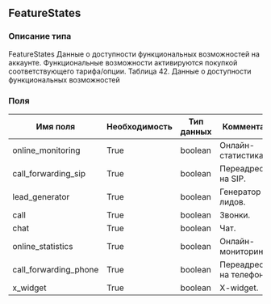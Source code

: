 ## FeatureStates
### Описание типа
FeatureStates
Данные о доступности функциональных возможностей на аккаунте.
Функциональные возможности активируются покупкой соответствующего тарифа/опции.
Таблица 42. Данные о доступности функциональных возможностей

### Поля
| Имя поля | Необходимость | Тип данных | Комментарий |
|---|---|---|---|
|online_monitoring|True|boolean|Онлайн-статистика.<br/>|
|call_forwarding_sip|True|boolean|Переадресация на SIP.<br/>|
|lead_generator|True|boolean|Генератор лидов.<br/>|
|call|True|boolean|Звонки.<br/>|
|chat|True|boolean|Чат.<br/>|
|online_statistics|True|boolean|Онлайн-мониторинг.<br/>|
|call_forwarding_phone|True|boolean|Переадресация на телефон.<br/>|
|x_widget|True|boolean|X-widget.<br/>|
